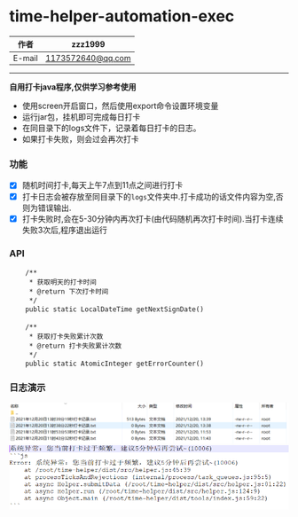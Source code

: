 # time-helper-automation-exec

|作者|zzz1999|
|:---:|:---:|
|E-mail|1173572640@qq.com|
****
**自用打卡java程序,仅供学习参考使用**
 - 使用screen开启窗口，然后使用export命令设置环境变量
 - 运行jar包，挂机即可完成每日打卡
 - 在同目录下的logs文件下，记录着每日打卡的日志。
 - 如果打卡失败，则会过会再次打卡

### 功能
 - [x] 随机时间打卡,每天上午7点到11点之间进行打卡
 - [x] 打卡日志会被存放至同目录下的`logs`文件夹中.打卡成功的话文件内容为空,否则为错误输出.
 - [x] 打卡失败时,会在5-30分钟内再次打卡(由代码随机再次打卡时间).当打卡连续失败3次后,程序退出运行

### API
```java_holder_method_tree
    /**
     * 获取明天的打卡时间
     * @return 下次打卡时间
     */
    public static LocalDateTime getNextSignDate()

    /**
     * 获取打卡失败累计次数
     * @return 打卡失败累计次数
     */
    public static AtomicInteger getErrorCounter()
```
### 日志演示
![错误日志演示](https://github.com/zzz1999/time-helper-automation-exec/blob/master/src/main/resources/log_list.png)
![错误日志内容](https://github.com/zzz1999/time-helper-automation-exec/blob/master/src/main/resources/log_content.png)
